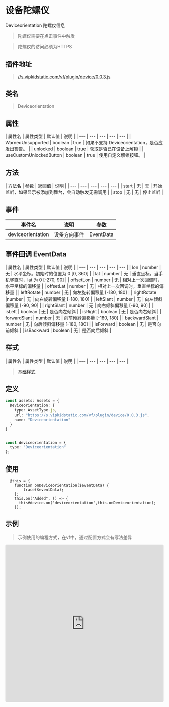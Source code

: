 # 设备陀螺仪


Deviceorientation 陀螺仪信息

> 陀螺仪需要在点击事件中触发

> 陀螺仪的访问必须为HTTPS

## 插件地址

> [//s.vipkidstatic.com/vf/plugin/device/0.0.3.js]()

## 类名
> Deviceorientation 

## 属性

| 属性名 | 属性类型 | 默认值 | 说明 |
| --- | --- | --- | --- | --- |
| WarnedUnsupported | boolean | true | 如果不支持 Deviceorientation，是否应发出警告。 |
| unlocked | boolean | true | 获取是否已在设备上解锁 |
| useCustomUnlockedButton | boolean | true | 使用自定义解锁按钮。 |


## 方法

| 方法名 | 参数 | 返回值 | 说明 |
| --- | --- | --- | --- | --- |
| start | 无 | 无 | 开始监听，如果显示被添加到舞台，会自动触发无需调用 |
| stop | 无 | 无 | 停止监听 |


## 事件

| 事件名  | 说明 | 参数 |
| --- | --- | --- |
| deviceorientation | 设备方向事件 | EventData |

## 事件回调 EventData

| 属性名 | 属性类型 | 默认值 | 说明 |
| --- | --- | --- | --- | --- |
| lon | number | 无 | 水平坐标。初始时的位置为 0 [0, 360] |
| lat | number | 无 | 垂直坐标。当手机竖直时，lat 为 0  [-270, 90] |
| offsetLon | number | 无 | 相对上一次回调时，水平坐标的偏移量 |
| offsetLat | number | 无 | 相对上一次回调时，垂直坐标的偏移量 |
| leftRotate | number | 无 | 向左旋转偏移量 [-180, 180] |
| rightRotate |number | 无 | 向右旋转偏移量 [-180, 180] |
| leftSlant | number | 无 | 向左倾斜偏移量 [-90, 90] |
| rightSlant | number | 无 | 向右倾斜偏移量 [-90, 90] |
| isLeft | boolean | 无 | 是否向左倾斜 |
| isRight | boolean | 无 | 是否向右倾斜 |
| forwardSlant | number | 无 | 向前倾斜偏移量 [-180, 180] |
| backwardSlant | number | 无 | 向后倾斜偏移量 [-180, 180] |
| isForward | boolean | 无 | 是否向前倾斜 |
| isBackward | boolean | 无 | 是否向后倾斜 |

## 样式

| 属性名 | 属性类型 | 默认值 | 说明 |
| --- | --- | --- | --- | --- |



> [基础样式](/handbook/style.html#样式)

## 定义
``` typescript
const assets: Assets = {
  Deviceorientation: {
    type: AssetType.js,
    url: "https://s.vipkidstatic.com/vf/plugin/device/0.0.3.js",
    name: "Deviceorientation"
  }
}


const deviceorientation = {
  type: "Deviceorientation"
};

```

## 使用

```
  @this = {
    function onDeviceorientation($eventData) {
        trace($eventData);
    };
    this.on("Added", () => {
      this#device.on('deviceorientation',this.onDeviceorientation);
    });
```

## 示例

> 示例使用的编程方式，在vf中，通过配置方式会有写法差异

<iframe src="https://codesandbox.io/embed/deviceexample-eprn9?fontsize=14&hidenavigation=1&module=%2Fsrc%2Fcomponents.ts&theme=dark&view=editor"
     style="width:100%; height:500px; border:0; border-radius: 4px; overflow:hidden;"
     title="deviceExample"
     allow="accelerometer; ambient-light-sensor; camera; encrypted-media; geolocation; gyroscope; hid; microphone; midi; payment; usb; vr; xr-spatial-tracking"
     sandbox="allow-forms allow-modals allow-popups allow-presentation allow-same-origin allow-scripts"
   ></iframe>